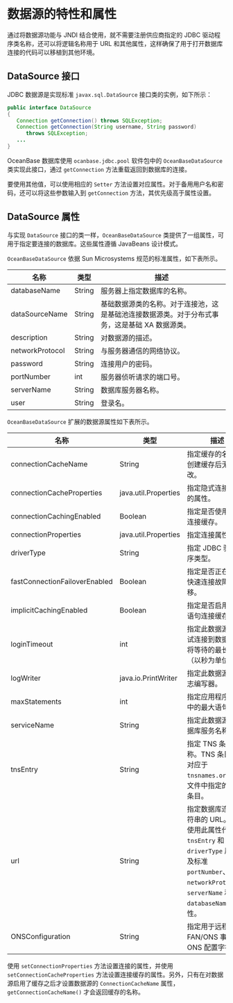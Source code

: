 数据源的特性和属性 
==============================

通过将数据源功能与 JNDI 结合使用，就不需要注册供应商指定的 JDBC 驱动程序类名称，还可以将逻辑名称用于 URL 和其他属性，这样确保了用于打开数据库连接的代码可以移植到其他环境。

DataSource 接口 
-------------------------------

JDBC 数据源是实现标准 `javax.sql.DataSource` 接口类的实例，如下所示：

```java
public interface DataSource
{
   Connection getConnection() throws SQLException;
   Connection getConnection(String username, String password)
      throws SQLException;
   ...
}
```



OceanBase 数据库使用 `ocanbase.jdbc.pool` 软件包中的 `OceanBaseDataSource` 类实现此接口，通过 `getConnection` 方法重载返回到数据库的连接。

要使用其他值，可以使用相应的 `Setter` 方法设置对应属性。对于备用用户名和密码，还可以将这些参数输入到 `getConnection` 方法，其优先级高于属性设置。

DataSource 属性 
-------------------------------

与实现 `DataSource` 接口的类一样，`OceanBaseDataSource` 类提供了一组属性，可用于指定要连接的数据库。这些属性遵循 JavaBeans 设计模式。

`OceanBaseDataSource` 依据 Sun Microsystems 规范的标准属性，如下表所示。


|     **名称**      | **类型** |                      **描述**                       |
|-----------------|--------|---------------------------------------------------|
| databaseName    | String | 服务器上指定数据库的名称。                                     |
| dataSourceName  | String | 基础数据源类的名称。对于连接池，这是基础池连接数据源类。对于分布式事务，这是基础 XA 数据源类。 |
| description     | String | 对数据源的描述。                                          |
| networkProtocol | String | 与服务器通信的网络协议。                                      |
| password        | String | 连接用户的密码。                                          |
| portNumber      | int    | 服务器侦听请求的端口号。                                      |
| serverName      | String | 数据库服务器名称。                                         |
| user            | String | 登录名。                                              |



`OceanBaseDataSource` 扩展的数据源属性如下表所示。


|            **名称**             |        **类型**        |                                                           **描述**                                                            |
|-------------------------------|----------------------|-----------------------------------------------------------------------------------------------------------------------------|
| connectionCacheName           | String               | 指定缓存的名称。创建缓存后无法更改。                                                                                                          |
| connection­Cache­Properties   | java.util.Properties | 指定隐式连接缓存的属性。                                                                                                                |
| connectionCachingEnabled      | Boolean              | 指定是否使用隐式连接缓存。                                                                                                               |
| connectionProperties          | java.util.Properties | 指定连接属性。                                                                                                                     |
| driverType                    | String               | 指定 JDBC 驱动程序类型。                                                                                                             |
| fastConnectionFailoverEnabled | Boolean              | 指定是否正在使用快速连接故障转移。                                                                                                           |
| implicitCachingEnabled        | Boolean              | 指定是否启用隐式语句连接缓存。                                                                                                             |
| loginTimeout                  | int                  | 指定此数据源在尝试连接到数据库时将等待的最长时间（以秒为单位）。                                                                                            |
| logWriter                     | java.io.PrintWriter  | 指定此数据源的日志编写器。                                                                                                               |
| maxStatements                 | int                  | 指定应用程序缓存中的最大语句数。                                                                                                            |
| serviceName                   | String               | 指定此数据源的数据库服务名称。                                                                                                             |
| tnsEntry                      | String               | 指定 TNS 条目名称。TNS 条目名称对应于 `tnsnames.ora` 配置文件中指定的 TNS 条目。                                                                     |
| url                           | String               | 指定数据库连接字符串的 URL。可以使用此属性代替 `tnsEntry` 和 `driverType` 属性以及标准 `portNumber`、`networkProtocol`、`serverName` 和 `databaseName` 属性。 |
| ONSConfiguration              | String               | 指定用于远程订阅 FAN/ONS 事件的 ONS 配置字符串。                                                                                             |



使用 `setConnectionProperties` 方法设置连接的属性，并使用 `setConnectionCacheProperties` 方法设置连接缓存的属性。另外，只有在对数据源启用了缓存之后才设置数据源的 `ConnectionCacheName` 属性，`getConnectionCacheName()` 才会返回缓存的名称。

